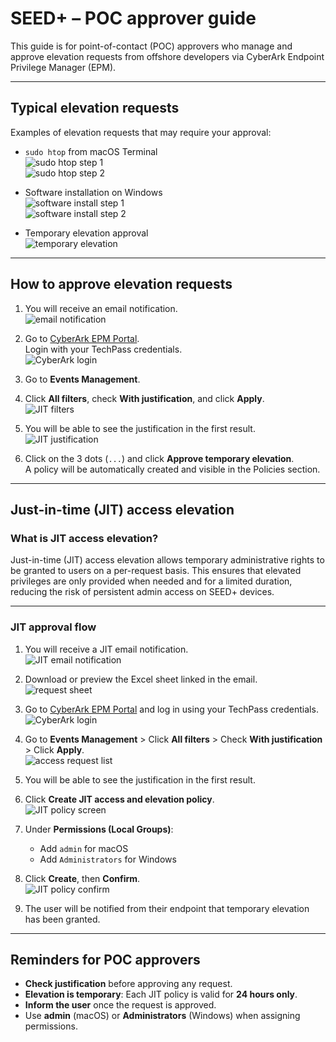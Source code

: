 # SEED+ – POC approver guide

This guide is for point-of-contact (POC) approvers who manage and approve elevation requests from offshore developers via CyberArk Endpoint Privilege Manager (EPM).

---

## Typical elevation requests

Examples of elevation requests that may require your approval:

- `sudo htop` from macOS Terminal  
  ![sudo htop step 1](../images/seed-plus/poc-approval/sudo-htop-step1.png)  
  ![sudo htop step 2](../images/seed-plus/poc-approval/sudo-htop-step2.png)

- Software installation on Windows  
  ![software install step 1](../images/seed-plus/poc-approval/software-install-step1.png)  
  ![software install step 2](../images/seed-plus/poc-approval/software-install-step2.png)

- Temporary elevation approval  
  ![temporary elevation](../images/seed-plus/poc-approval/temp-elevation.png)

---

## How to approve elevation requests

1. You will receive an email notification.  
   ![email notification](../images/seed-plus/poc-approval/email-notification.png)

2. Go to [CyberArk EPM Portal](http://sg.epm.cyberark.com/SAML/GovTech).  
   Login with your TechPass credentials.  
   ![CyberArk login](../images/seed-plus/poc-approval/cyberark-login.png)

3. Go to **Events Management**.

4. Click **All filters**, check **With justification**, and click **Apply**.  
   ![JIT filters](../images/seed-plus/poc-approval/jit-filters.png)

5. You will be able to see the justification in the first result.  
   ![JIT justification](../images/seed-plus/poc-approval/jit-justification.png)

6. Click on the 3 dots (`...`) and click **Approve temporary elevation**.  
   A policy will be automatically created and visible in the Policies section.

---

## Just-in-time (JIT) access elevation

### What is JIT access elevation?

Just-in-time (JIT) access elevation allows temporary administrative rights to be granted to users on a per-request basis. This ensures that elevated privileges are only provided when needed and for a limited duration, reducing the risk of persistent admin access on SEED+ devices.

---

### JIT approval flow

1. You will receive a JIT email notification.  
   ![JIT email notification](../images/seed-plus/poc-approval/jit-notification.png)

2. Download or preview the Excel sheet linked in the email.  
   ![request sheet](../images/seed-plus/poc-approval/request-sheet.png)

3. Go to [CyberArk EPM Portal](http://sg.epm.cyberark.com/SAML/GovTech) and log in using your TechPass credentials.  
   ![CyberArk login](../images/seed-plus/poc-approval/cyberark-login.png)

4. Go to **Events Management** > Click **All filters** > Check **With justification** > Click **Apply**.  
   ![access request list](../images/seed-plus/poc-approval/access-request-list.png)

5. You will be able to see the justification in the first result.

6. Click **Create JIT access and elevation policy**.  
   ![JIT policy screen](../images/seed-plus/poc-approval/jit-policy.png)

7. Under **Permissions (Local Groups)**:
   - Add `admin` for macOS
   - Add `Administrators` for Windows

8. Click **Create**, then **Confirm**.  
   ![JIT policy confirm](../images/seed-plus/poc-approval/jit-policy-confirm.png)

9. The user will be notified from their endpoint that temporary elevation has been granted.

---

## Reminders for POC approvers

- **Check justification** before approving any request.
- **Elevation is temporary**: Each JIT policy is valid for **24 hours only**.
- **Inform the user** once the request is approved.
- Use **admin** (macOS) or **Administrators** (Windows) when assigning permissions.
